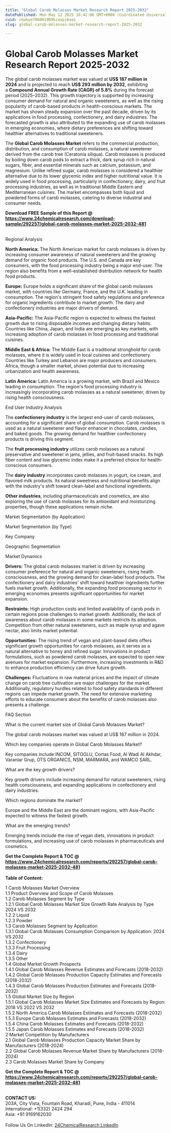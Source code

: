 ```yaml
---
title: "Global Carob Molasses Market Research Report 2025-2032"
datePublished: Mon May 12 2025 10:42:06 GMT+0000 (Coordinated Universal Time)
cuid: cmakye706001909kzaapj6aai
slug: global-carob-molasses-market-research-report-2025-2032

---
```


# Global Carob Molasses Market Research Report 2025-2032

<p>The global carob molasses market was valued at <strong>US$ 187 million in 2024</strong> and is projected to reach <strong>US$ 293 million by 2032</strong>, exhibiting a <strong>Compound Annual Growth Rate (CAGR) of 5.8%</strong> during the forecast period (2025–2032). This growth trajectory is supported by increasing consumer demand for natural and organic sweeteners, as well as the rising popularity of carob-based products in health-conscious markets. The market has shown steady expansion over the past decade, driven by its applications in food processing, confectionery, and dairy industries. The forecasted growth is also attributed to the expanding use of carob molasses in emerging economies, where dietary preferences are shifting toward healthier alternatives to traditional sweeteners.</p><p>
</p><p>The <strong>Global Carob Molasses Market</strong> refers to the commercial production, distribution, and consumption of carob molasses, a natural sweetener derived from the carob tree (Ceratonia siliqua). Carob molasses is produced by boiling down carob pods to extract a thick, dark syrup rich in natural sugars, fiber, and essential minerals such as calcium, potassium, and magnesium. Unlike refined sugar, carob molasses is considered a healthier alternative due to its lower glycemic index and higher nutritional value. It is widely used in food processing, particularly in confectionery, dairy, and fruit processing industries, as well as in traditional Middle Eastern and Mediterranean cuisines. The market encompasses both liquid and powdered forms of carob molasses, catering to diverse industrial and consumer needs.</p><div><b>Download FREE Sample of this Report @ 
            <a href="https://www.24chemicalresearch.com/download-sample/292257/global-carob-molasses-market-2025-2032-481">
            https://www.24chemicalresearch.com/download-sample/292257/global-carob-molasses-market-2025-2032-481</a></b></div><br><p>
Regional Analysis</p><p>
</p><p><strong>North America:</strong> The North American market for carob molasses is driven by increasing consumer awareness of natural sweeteners and the growing demand for organic food products. The U.S. and Canada are key consumers, with the food processing industry being a major end-user. The region also benefits from a well-established distribution network for health food products.</p><p>
</p><p><strong>Europe:</strong> Europe holds a significant share of the global carob molasses market, with countries like Germany, France, and the U.K. leading in consumption. The region's stringent food safety regulations and preference for organic ingredients contribute to market growth. The dairy and confectionery industries are major drivers of demand.</p><p>
</p><p><strong>Asia-Pacific:</strong> The Asia-Pacific region is expected to witness the fastest growth due to rising disposable incomes and changing dietary habits. Countries like China, Japan, and India are emerging as key markets, with increasing adoption of carob molasses in food processing and traditional cuisines.</p><p>
</p><p><strong>Middle East &amp; Africa:</strong> The Middle East is a traditional stronghold for carob molasses, where it is widely used in local cuisines and confectionery. Countries like Turkey and Lebanon are major producers and consumers. Africa, though a smaller market, shows potential due to increasing urbanization and health awareness.</p><p>
</p><p><strong>Latin America:</strong> Latin America is a growing market, with Brazil and Mexico leading in consumption. The region's food processing industry is increasingly incorporating carob molasses as a natural sweetener, driven by rising health consciousness.</p><p>
End User Industry Analysis</p><p>
</p><p>The <strong>confectionery industry</strong> is the largest end-user of carob molasses, accounting for a significant share of global consumption. Carob molasses is used as a natural sweetener and flavor enhancer in chocolates, candies, and baked goods. The growing demand for healthier confectionery products is driving this segment.</p><p>
</p><p>The <strong>fruit processing industry</strong> utilizes carob molasses as a natural preservative and sweetener in jams, jellies, and fruit-based snacks. Its high fiber content and low glycemic index make it a preferred choice for health-conscious consumers.</p><p>
</p><p>The <strong>dairy industry</strong> incorporates carob molasses in yogurt, ice cream, and flavored milk products. Its natural sweetness and nutritional benefits align with the industry's shift toward clean-label and functional ingredients.</p><p>
</p><p><strong>Other industries</strong>, including pharmaceuticals and cosmetics, are also exploring the use of carob molasses for its antioxidant and moisturizing properties, though these applications remain niche.</p><p>
Market Segmentation (by Application)</p><p>
</p><p>
Market Segmentation (by Type)</p><p>
</p><p>
Key Company</p><p>
</p><p>
Geographic Segmentation</p><p>
</p><p>
Market Dynamics</p><p>
</p><p><strong>Drivers:</strong> The global carob molasses market is driven by increasing consumer preference for natural and organic sweeteners, rising health consciousness, and the growing demand for clean-label food products. The confectionery and dairy industries' shift toward healthier ingredients further fuels market growth. Additionally, the expanding food processing sector in emerging economies presents significant opportunities for market expansion.</p><p>
</p><p><strong>Restraints:</strong> High production costs and limited availability of carob pods in certain regions pose challenges to market growth. Additionally, the lack of awareness about carob molasses in some markets restricts its adoption. Competition from other natural sweeteners, such as maple syrup and agave nectar, also limits market potential.</p><p>
</p><p><strong>Opportunities:</strong> The rising trend of vegan and plant-based diets offers significant growth opportunities for carob molasses, as it serves as a natural alternative to honey and refined sugar. Innovations in product formulations, such as powdered carob molasses, are expected to open new avenues for market expansion. Furthermore, increasing investments in R&amp;D to enhance production efficiency can drive future growth.</p><p>
</p><p><strong>Challenges:</strong> Fluctuations in raw material prices and the impact of climate change on carob tree cultivation are major challenges for the market. Additionally, regulatory hurdles related to food safety standards in different regions can impede market growth. The need for extensive marketing efforts to educate consumers about the benefits of carob molasses also presents a challenge.</p><p>
FAQ Section</p><p>
What is the current market size of Global Carob Molasses Market?</p><p>
</p><p>The global carob molasses market was valued at US$ 187 million in 2024.</p><p>
Which key companies operate in Global Carob Molasses Market?</p><p>
</p><p>Key companies include INCOM, SITOGLU, Cortas Food, Al Wadi Al Akhdar, Varanlar Grup, OTS ORGANICS, NSM, MARMARA, and WAMCO SARL.</p><p>
What are the key growth drivers?</p><p>
</p><p>Key growth drivers include increasing demand for natural sweeteners, rising health consciousness, and expanding applications in confectionery and dairy industries.</p><p>
Which regions dominate the market?</p><p>
</p><p>Europe and the Middle East are the dominant regions, with Asia-Pacific expected to witness the fastest growth.</p><p>
What are the emerging trends?</p><p>
</p><p>Emerging trends include the rise of vegan diets, innovations in product formulations, and increasing use of carob molasses in pharmaceuticals and cosmetics.</p>

<div><b>Get the Complete Report & TOC @ 
            <a href="https://www.24chemicalresearch.com/reports/292257/global-carob-molasses-market-2025-2032-481">
            https://www.24chemicalresearch.com/reports/292257/global-carob-molasses-market-2025-2032-481</a></b></div><br>
            <b>Table of Content:</b><p>1 Carob Molasses Market Overview<br />
    1.1 Product Overview and Scope of Carob Molasses<br />
    1.2 Carob Molasses Segment by Type<br />
        1.2.1 Global Carob Molasses Market Size Growth Rate Analysis by Type 2024 VS 2032<br />
        1.2.2 Liquid<br />
        1.2.3 Powder<br />
    1.3 Carob Molasses Segment by Application<br />
        1.3.1 Global Carob Molasses Consumption Comparison by Application: 2024 VS 2032<br />
        1.3.2 Confectionery<br />
        1.3.3 Fruit Processing<br />
        1.3.4 Dairy<br />
        1.3.5 Other<br />
    1.4 Global Market Growth Prospects<br />
        1.4.1 Global Carob Molasses Revenue Estimates and Forecasts (2018-2032)<br />
        1.4.2 Global Carob Molasses Production Capacity Estimates and Forecasts (2018-2032)<br />
        1.4.3 Global Carob Molasses Production Estimates and Forecasts (2018-2032)<br />
    1.5 Global Market Size by Region<br />
        1.5.1 Global Carob Molasses Market Size Estimates and Forecasts by Region: 2018 VS 2022 VS 2032<br />
        1.5.2 North America Carob Molasses Estimates and Forecasts (2018-2032)<br />
        1.5.3 Europe Carob Molasses Estimates and Forecasts (2018-2032)<br />
        1.5.4 China Carob Molasses Estimates and Forecasts (2018-2032)<br />
        1.5.5 Japan Carob Molasses Estimates and Forecasts (2018-2032)<br />
2 Market Competition by Manufacturers<br />
    2.1 Global Carob Molasses Production Capacity Market Share by Manufacturers (2018-2024)<br />
    2.2 Global Carob Molasses Revenue Market Share by Manufacturers (2018-2024)<br />
    2.3 Carob Molasses Market Share by Company </p>

<div><b>Get the Complete Report & TOC @ 
            <a href="https://www.24chemicalresearch.com/reports/292257/global-carob-molasses-market-2025-2032-481">
            https://www.24chemicalresearch.com/reports/292257/global-carob-molasses-market-2025-2032-481</a></b></div><br>

<b>CONTACT US:</b><br>
            203A, City Vista, Fountain Road, Kharadi, Pune, India - 411014<br>
            International: +1(332) 2424 294<br>
            Asia: +91 9169162030 <br><br>
            Follow Us On LinkedIn: <a href="https://www.linkedin.com/company/24chemicalresearch/">24ChemicalResearch LinkedIn</a>